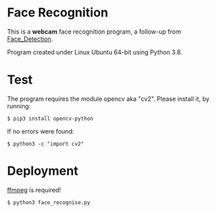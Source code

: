 # Face Recognition

This is a **webcam** face recognition program, a follow-up from [Face_Detection](https://github.com/undergrounder96/Face_Detection). 

Program created under Linux Ubuntu 64-bit using Python 3.8.

# Test

The program requires the module opencv aka "cv2". Please install it, by running:

```$ pip3 install opencv-python```

If no errors were found:

```$ python3 -c "import cv2"```

# Deployment
[ffmpeg](https://www.ffmpeg.org/download.html#build-linux) is required!

```$ python3 face_recognise.py```
